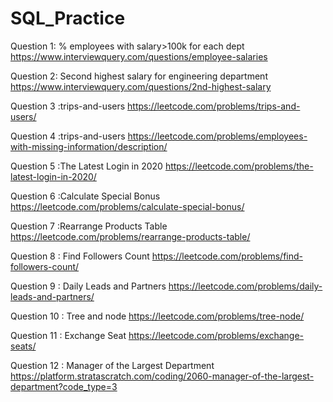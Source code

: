 # SQL_Practice
Question 1: % employees with salary>100k for each dept
 https://www.interviewquery.com/questions/employee-salaries

Question 2: Second highest salary for engineering department
https://www.interviewquery.com/questions/2nd-highest-salary

Question 3 :trips-and-users
https://leetcode.com/problems/trips-and-users/

Question 4 :trips-and-users
https://leetcode.com/problems/employees-with-missing-information/description/

Question 5 :The Latest Login in 2020
https://leetcode.com/problems/the-latest-login-in-2020/

Question 6 :Calculate Special Bonus
https://leetcode.com/problems/calculate-special-bonus/

Question 7 :Rearrange Products Table
https://leetcode.com/problems/rearrange-products-table/

Question 8 : Find Followers Count
https://leetcode.com/problems/find-followers-count/

Question 9 : Daily Leads and Partners
https://leetcode.com/problems/daily-leads-and-partners/

Question 10 : Tree and node
https://leetcode.com/problems/tree-node/

Question 11 : Exchange Seat
https://leetcode.com/problems/exchange-seats/

Question 12 : Manager of the Largest Department
https://platform.stratascratch.com/coding/2060-manager-of-the-largest-department?code_type=3
